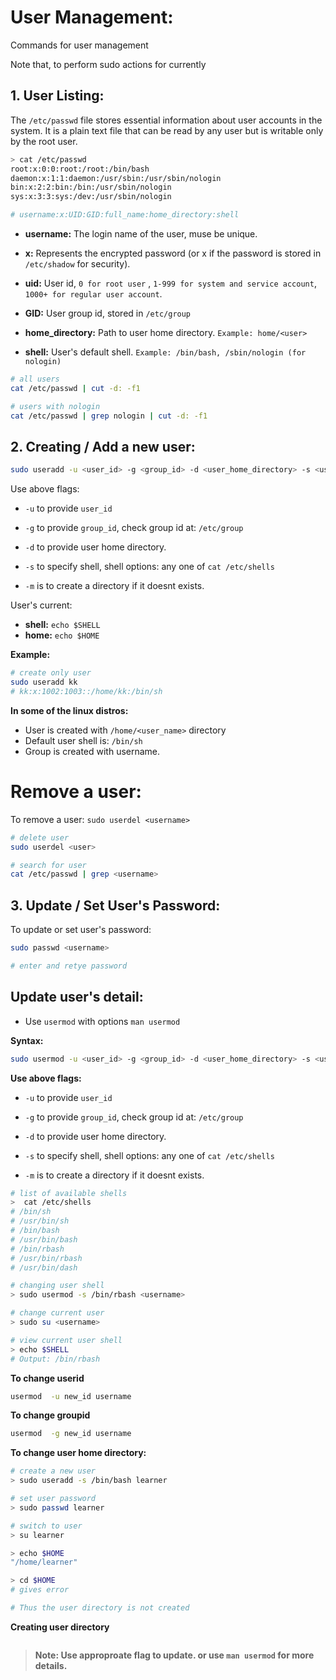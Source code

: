 # User Management:
 
Commands for user management

Note that, to perform sudo actions for currently 

## 1. User Listing:

The `/etc/passwd` file stores essential information about user accounts in the system. It is a plain text file that can be read by any user but is writable only by the root user.

```sh
> cat /etc/passwd
root:x:0:0:root:/root:/bin/bash
daemon:x:1:1:daemon:/usr/sbin:/usr/sbin/nologin
bin:x:2:2:bin:/bin:/usr/sbin/nologin
sys:x:3:3:sys:/dev:/usr/sbin/nologin

# username:x:UID:GID:full_name:home_directory:shell
```

- **username:** The login name of the user, muse be unique.

- **x:** Represents the encrypted password (or x if the password is stored in `/etc/shadow` for security).

- **uid:** User id, `0 for root user` , `1-999 for system and service account`, `1000+ for regular user account`.

- **GID:** User group id, stored in `/etc/group`

- **home_directory:** Path to user home directory. ``Example: home/<user>``

- **shell:** User's default shell. ``Example: /bin/bash, /sbin/nologin (for nologin)``

```sh
# all users
cat /etc/passwd | cut -d: -f1

# users with nologin
cat /etc/passwd | grep nologin | cut -d: -f1
```


## 2. Creating / Add a new user:

```sh
sudo useradd -u <user_id> -g <group_id> -d <user_home_directory> -s <user_shell> -m <username>
```

Use above flags:

- `-u` to provide `user_id`

- `-g` to provide  `group_id`, check group id at: `/etc/group`

- `-d` to provide user home directory.

- `-s` to specify shell, shell options: any one of ``cat /etc/shells``

- `-m` is to create a directory if it doesnt exists.

User's current:

- **shell:** ``echo $SHELL``
- **home:** ``echo $HOME``


**Example:**

```bash
# create only user
sudo useradd kk
# kk:x:1002:1003::/home/kk:/bin/sh
```

**In some of the linux distros:**
- User is created with `/home/<user_name>` directory
- Default user shell is: ``/bin/sh``
- Group is created with username.

# Remove a user:

To remove a user: ``sudo userdel <username>``

```bash
# delete user
sudo userdel <user>

# search for user
cat /etc/passwd | grep <username>
```


## 3. Update / Set User's Password:

To update or set user's password:

```bash
sudo passwd <username>

# enter and retye password
```

## Update user's detail:

- Use ``usermod`` with options ``man usermod``

**Syntax:**

```bash
sudo usermod -u <user_id> -g <group_id> -d <user_home_directory> -s <user_shell>
```

**Use above flags:**

- `-u` to provide `user_id`

- `-g` to provide  `group_id`, check group id at: `/etc/group`

- `-d` to provide user home directory.

- `-s` to specify shell, shell options: any one of ``cat /etc/shells``

- `-m` is to create a directory if it doesnt exists.


```bash
# list of available shells
>  cat /etc/shells 
# /bin/sh
# /usr/bin/sh
# /bin/bash
# /usr/bin/bash
# /bin/rbash
# /usr/bin/rbash
# /usr/bin/dash

# changing user shell
> sudo usermod -s /bin/rbash <username>

# change current user
> sudo su <username>

# view current user shell
> echo $SHELL
# Output: /bin/rbash 
```

**To change userid**

```bash
usermod  -u new_id username
```

**To change groupid**

```bash
usermod  -g new_id username
```

**To change user home directory:**

```bash
# create a new user
> sudo useradd -s /bin/bash learner

# set user password
> sudo passwd learner

# switch to user
> su learner

> echo $HOME
"/home/learner"

> cd $HOME
# gives error

# Thus the user directory is not created
```

**Creating user directory**
```bash

```

> **Note: Use approproate flag to update. or use ``man usermod`` for more details.**
